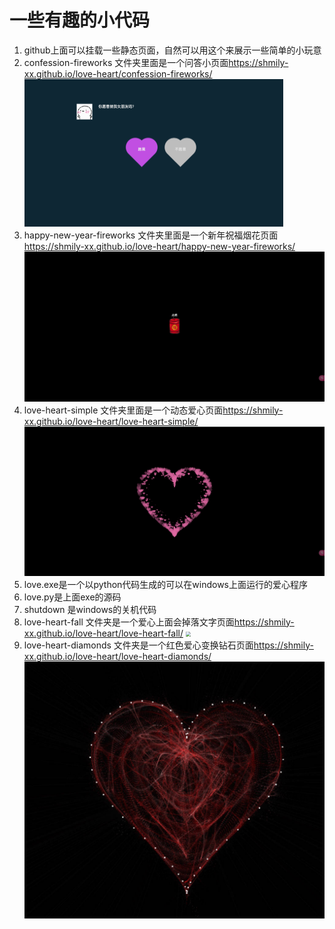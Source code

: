 

# 一些有趣的小代码

1. github上面可以挂载一些静态页面，自然可以用这个来展示一些简单的小玩意
2. confession-fireworks 文件夹里面是一个问答小页面<https://shmily-xx.github.io/love-heart/confession-fireworks/>
   <img src="./imgs/WX20250609-142228.png" style="zoom:50%;" />
3. happy-new-year-fireworks 文件夹里面是一个新年祝福烟花页面<https://shmily-xx.github.io/love-heart/happy-new-year-fireworks/>
   <img src="./imgs/WX20250121-090345.png" style="zoom:50%;" />
4. love-heart-simple 文件夹里面是一个动态爱心页面<https://shmily-xx.github.io/love-heart/love-heart-simple/>
   <img src="./imgs/WX20250121-090311.png" style="zoom:50%;" />
5. love.exe是一个以python代码生成的可以在windows上面运行的爱心程序
6. love.py是上面exe的源码
7. shutdown 是windows的关机代码
8. love-heart-fall 文件夹是一个爱心上面会掉落文字页面<https://shmily-xx.github.io/love-heart/love-heart-fall/>
   <img src="./imgs/WX20250609-142229.png" style="zoom:50%;" />
9. love-heart-diamonds 文件夹是一个红色爱心变换钻石页面<https://shmily-xx.github.io/love-heart/love-heart-diamonds/>
   <img src="./imgs/033.jpg" style="zoom:50%">
